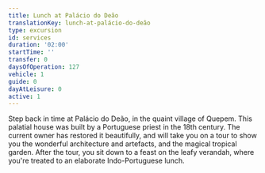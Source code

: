 ```yaml
---
title: Lunch at Palácio do Deão
translationKey: lunch-at-palácio-do-deão
type: excursion
id: services
duration: '02:00'
startTime: ''
transfer: 0
daysOfOperation: 127
vehicle: 1
guide: 0
dayAtLeisure: 0
active: 1
---
```

Step back in time at Palácio do Deão, in the quaint village of Quepem. This palatial house was built by a Portuguese priest in the 18th century. The current owner has restored it beautifully, and will take you on a tour to show you the wonderful architecture and artefacts, and the magical tropical garden. After the tour, you sit down to a feast on the leafy verandah, where you're treated to an elaborate Indo-Portuguese lunch.